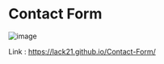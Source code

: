 # Contact Form

![image](https://github.com/lack21/Contact-Form/assets/100687592/0142a77f-2acf-4e65-b7b3-47008c9965f3)

Link : https://lack21.github.io/Contact-Form/
